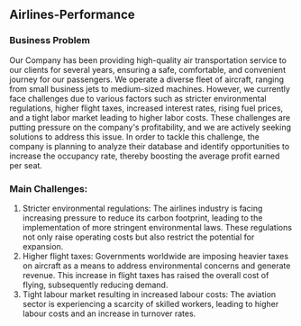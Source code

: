 ## Airlines-Performance
### Business Problem
Our Company has been providing high-quality air transportation service to our clients for 
several years, ensuring a safe, comfortable, and convenient journey for our passengers.
We operate a diverse fleet of aircraft, ranging from small business jets to medium-sized machines. 
However, we currently face challenges due to various factors such as stricter environmental regulations, 
higher flight taxes, increased interest rates, rising fuel prices, and a tight labor market leading to higher 
labor costs. These challenges are putting pressure on the company's profitability, and we are actively 
seeking solutions to address this issue. In order to tackle this challenge, the company is planning to 
analyze their database and identify opportunities to increase the occupancy rate, thereby boosting the 
average profit earned per seat.
### Main Challenges:
1. Stricter environmental regulations: The airlines industry is facing increasing pressure to 
reduce its carbon footprint, leading to the implementation of more stringent 
environmental laws. These regulations not only raise operating costs but also restrict 
the potential for expansion.
2. Higher flight taxes: Governments worldwide are imposing heavier taxes on aircraft as a 
means to address environmental concerns and generate revenue. This increase in flight 
taxes has raised the overall cost of flying, subsequently reducing demand.
3. Tight labour market resulting in increased labour costs: The aviation sector is 
experiencing a scarcity of skilled workers, leading to higher labour costs and an increase 
in turnover rates.
